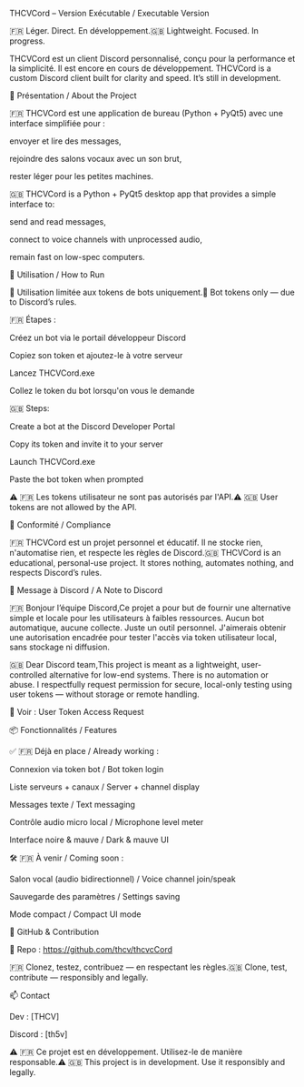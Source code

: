 THCVCord – Version Exécutable / Executable Version

🇫🇷 Léger. Direct. En développement.🇬🇧 Lightweight. Focused. In progress.

THCVCord est un client Discord personnalisé, conçu pour la performance et la simplicité. Il est encore en cours de développement. THCVCord is a custom Discord client built for clarity and speed. It’s still in development.

🧩 Présentation / About the Project

🇫🇷 THCVCord est une application de bureau (Python + PyQt5) avec une interface simplifiée pour :

envoyer et lire des messages,

rejoindre des salons vocaux avec un son brut,

rester léger pour les petites machines.

🇬🇧 THCVCord is a Python + PyQt5 desktop app that provides a simple interface to:

send and read messages,

connect to voice channels with unprocessed audio,

remain fast on low-spec computers.

🚀 Utilisation / How to Run

📌 Utilisation limitée aux tokens de bots uniquement.📌 Bot tokens only — due to Discord’s rules.

🇫🇷 Étapes :

Créez un bot via le portail développeur Discord

Copiez son token et ajoutez-le à votre serveur

Lancez THCVCord.exe

Collez le token du bot lorsqu'on vous le demande

🇬🇧 Steps:

Create a bot at the Discord Developer Portal

Copy its token and invite it to your server

Launch THCVCord.exe

Paste the bot token when prompted

⚠️ 🇫🇷 Les tokens utilisateur ne sont pas autorisés par l'API.⚠️ 🇬🇧 User tokens are not allowed by the API.

🔐 Conformité / Compliance

🇫🇷 THCVCord est un projet personnel et éducatif. Il ne stocke rien, n'automatise rien, et respecte les règles de Discord.🇬🇧 THCVCord is an educational, personal-use project. It stores nothing, automates nothing, and respects Discord’s rules.

📣 Message à Discord / A Note to Discord

🇫🇷 Bonjour l’équipe Discord,Ce projet a pour but de fournir une alternative simple et locale pour les utilisateurs à faibles ressources. Aucun bot automatique, aucune collecte. Juste un outil personnel. J'aimerais obtenir une autorisation encadrée pour tester l'accès via token utilisateur local, sans stockage ni diffusion.

🇬🇧 Dear Discord team,This project is meant as a lightweight, user-controlled alternative for low-end systems. There is no automation or abuse. I respectfully request permission for secure, local-only testing using user tokens — without storage or remote handling.

📄 Voir : User Token Access Request

📦 Fonctionnalités / Features

✅ 🇫🇷 Déjà en place / Already working :

Connexion via token bot / Bot token login

Liste serveurs + canaux / Server + channel display

Messages texte / Text messaging

Contrôle audio micro local / Microphone level meter

Interface noire & mauve / Dark & mauve UI

🛠 🇫🇷 À venir / Coming soon :

Salon vocal (audio bidirectionnel) / Voice channel join/speak

Sauvegarde des paramètres / Settings saving

Mode compact / Compact UI mode

🤝 GitHub & Contribution

🔗 Repo : https://github.com/thcv/thcvcCord

🇫🇷 Clonez, testez, contribuez — en respectant les règles.🇬🇧 Clone, test, contribute — responsibly and legally.

📫 Contact

Dev : [THCV]

Discord : [th5v]

⚠️ 🇫🇷 Ce projet est en développement. Utilisez-le de manière responsable.⚠️ 🇬🇧 This project is in development. Use it responsibly and legally.


